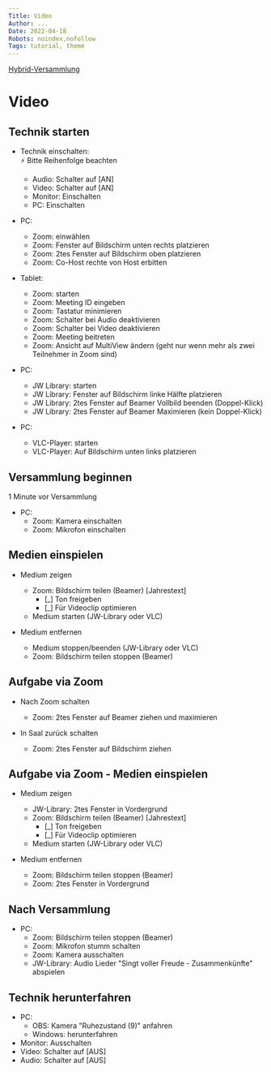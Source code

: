 ```yaml
---
Title: Video
Author: ...
Date: 2022-04-18
Robots: noindex,nofollow
Tags: tutorial, theme
---
```


[Hybrid-Versammlung](../)

# Video

## Technik starten

  - Technik einschalten:  
    ⚡ Bitte Reihenfolge beachten
    - Audio: Schalter auf [AN]
    - Video: Schalter auf [AN]
    - Monitor: Einschalten
    - PC: Einschalten

  - PC: 
    - Zoom: einwählen
    - Zoom: Fenster auf Bildschirm unten rechts platzieren
    - Zoom: 2tes Fenster auf Bildschirm oben platzieren
    - Zoom: Co-Host rechte von Host erbitten

  - Tablet: 
    - Zoom: starten
    - Zoom: Meeting ID eingeben
    - Zoom: Tastatur minimieren
    - Zoom: Schalter bei Audio deaktivieren
    - Zoom: Schalter bei Video deaktivieren
    - Zoom: Meeting beitreten
    - Zoom: Ansicht auf MultiView ändern 
      (geht nur wenn mehr als zwei Teilnehmer in Zoom sind)

  - PC:
    - JW Library: starten
    - JW Library: Fenster auf Bildschirm linke Hälfte platzieren
    - JW Library: 2tes Fenster auf Beamer Vollbild beenden (Doppel-Klick)
    - JW Library: 2tes Fenster auf Beamer Maximieren (kein Doppel-Klick)
  
  - PC:
    - VLC-Player: starten
    - VLC-Player: Auf Bildschirm unten links platzieren

## Versammlung beginnen

  1 Minute vor Versammlung 

  - PC:
    - Zoom: Kamera einschalten
    - Zoom: Mikrofon einschalten
 
## Medien einspielen

  - Medium zeigen
    - Zoom: Bildschirm teilen (Beamer) [Jahrestext]
      - [_] Ton freigeben
      - [_] Für Videoclip optimieren
    - Medium starten (JW-Library oder VLC)

  - Medium entfernen
    - Medium stoppen/beenden (JW-Library oder VLC)
    - Zoom: Bildschirm teilen stoppen (Beamer)

## Aufgabe via Zoom

  - Nach Zoom schalten
    - Zoom: 2tes Fenster auf Beamer ziehen und maximieren

  - In Saal zurück schalten
    - Zoom: 2tes Fenster auf Bildschirm ziehen

## Aufgabe via Zoom - Medien einspielen

  - Medium zeigen
    - JW-Library: 2tes Fenster in Vordergrund
    - Zoom: Bildschirm teilen (Beamer) [Jahrestext]
      - [_] Ton freigeben
      - [_] Für Videoclip optimieren
    - Medium starten (JW-Library oder VLC)
  
  - Medium entfernen
    - Zoom: Bildschirm teilen stoppen (Beamer)
    - Zoom: 2tes Fenster in Vordergrund

## Nach Versammlung

  - PC:
    - Zoom: Bildschirm teilen stoppen (Beamer)
    - Zoom: Mikrofon stumm schalten
    - Zoom: Kamera ausschalten
    - JW-Library: Audio Lieder "Singt voller Freude - Zusammenkünfte" abspielen

## Technik herunterfahren

  - PC: 
    - OBS: Kamera "Ruhezustand (9)" anfahren
    - Windows: herunterfahren
  - Monitor: Ausschalten
  - Video: Schalter auf [AUS]
  - Audio: Schalter auf [AUS]

